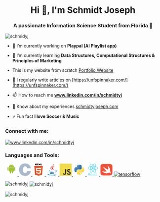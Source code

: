 <h1 align="center">Hi 👋, I'm Schmidt Joseph</h1>
<h3 align="center">A passionate Information Science Student from Florida 🌴</h3>

<p align="left"> <img src="https://komarev.com/ghpvc/?username=schmidyj&label=Profile%20views&color=0e75b6&style=flat" alt="schmidyj" /> </p>

- 🔭 I’m currently working on **Playpal (AI Playlist app)**

- 🌱 I’m currently learning **Data Structures, Computational Structures & Principles of Marketing**

- This is my website from scratch [Portfolio Website](schmidtyjoseph.com)

- 📝 I regularly write articles on [https://unfspinnaker.com/](https://unfspinnaker.com/)

- 📫 How to reach me **www.linkedin.com/in/schmidtyj**

- 📄 Know about my experiences [schmidtyjoseph.com](schmidtyjoseph.com)

- ⚡ Fun fact **I love Soccer & Music**

<h3 align="left">Connect with me:</h3>
<p align="left">
<a href="https://linkedin.com/in/www.linkedin.com/in/schmidtyj" target="blank"><img align="center" src="https://raw.githubusercontent.com/rahuldkjain/github-profile-readme-generator/master/src/images/icons/Social/linked-in-alt.svg" alt="www.linkedin.com/in/schmidtyj" height="30" width="40" /></a>
</p>

<h3 align="left">Languages and Tools:</h3>
<p align="left"> <a href="https://developer.android.com" target="_blank" rel="noreferrer"> <img src="https://raw.githubusercontent.com/devicons/devicon/master/icons/android/android-original-wordmark.svg" alt="android" width="40" height="40"/> </a> <a href="https://www.cprogramming.com/" target="_blank" rel="noreferrer"> <img src="https://raw.githubusercontent.com/devicons/devicon/master/icons/c/c-original.svg" alt="c" width="40" height="40"/> </a> <a href="https://www.w3.org/html/" target="_blank" rel="noreferrer"> <img src="https://raw.githubusercontent.com/devicons/devicon/master/icons/html5/html5-original-wordmark.svg" alt="html5" width="40" height="40"/> </a> <a href="https://www.java.com" target="_blank" rel="noreferrer"> <img src="https://raw.githubusercontent.com/devicons/devicon/master/icons/java/java-original.svg" alt="java" width="40" height="40"/> </a> <a href="https://developer.mozilla.org/en-US/docs/Web/JavaScript" target="_blank" rel="noreferrer"> <img src="https://raw.githubusercontent.com/devicons/devicon/master/icons/javascript/javascript-original.svg" alt="javascript" width="40" height="40"/> </a> <a href="https://www.python.org" target="_blank" rel="noreferrer"> <img src="https://raw.githubusercontent.com/devicons/devicon/master/icons/python/python-original.svg" alt="python" width="40" height="40"/> </a> <a href="https://reactjs.org/" target="_blank" rel="noreferrer"> <img src="https://raw.githubusercontent.com/devicons/devicon/master/icons/react/react-original-wordmark.svg" alt="react" width="40" height="40"/> </a> <a href="https://developer.apple.com/swift/" target="_blank" rel="noreferrer"> <img src="https://raw.githubusercontent.com/devicons/devicon/master/icons/swift/swift-original.svg" alt="swift" width="40" height="40"/> </a> <a href="https://www.tensorflow.org" target="_blank" rel="noreferrer"> <img src="https://www.vectorlogo.zone/logos/tensorflow/tensorflow-icon.svg" alt="tensorflow" width="40" height="40"/> </a> </p>

<p><img align="left" src="https://github-readme-stats.vercel.app/api/top-langs?username=schmidyj&show_icons=true&locale=en&layout=compact" alt="schmidyj" /></p>

<p>&nbsp;<img align="center" src="https://github-readme-stats.vercel.app/api?username=schmidyj&show_icons=true&locale=en" alt="schmidyj" /></p>

<p><img align="center" src="https://github-readme-streak-stats.herokuapp.com/?user=schmidyj&" alt="schmidyj" /></p>
